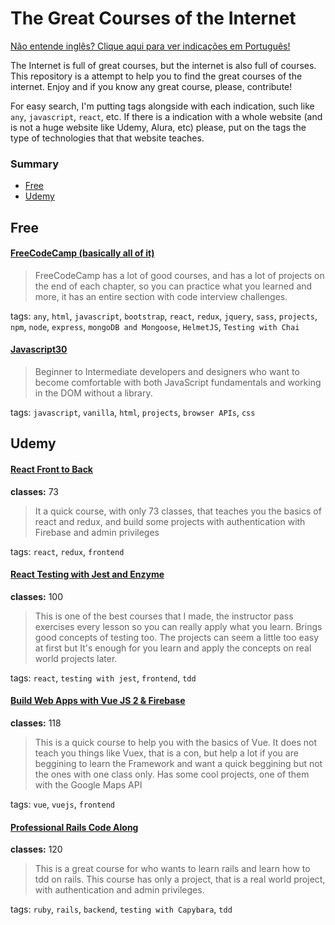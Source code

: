 # The Great Courses of the Internet

[Não entende inglês? Clique aqui para ver indicações em Português!](https://github.com/rochabianca/the-great-courses-of-the-Internet/blob/master/README_pt-br.md)

The Internet is full of great courses, but the internet is also full of courses. This repository is a attempt to help you to find the great courses of the internet. Enjoy and if you know any great course, please, contribute!

For easy search, I'm putting tags alongside with each indication, such like `any`, `javascript`, `react`, etc. If there is a indication with a whole website (and is not a huge website like Udemy, Alura, etc) please, put on the tags the type of technologies that that website teaches.

### Summary

- [Free](https://github.com/rochabianca/TheGreatCoursesOfTheInternet#Free)
- [Udemy](https://github.com/rochabianca/TheGreatCoursesOfTheInternet#Udemy)

## Free

#### [FreeCodeCamp (basically all of it)](https://learn.freecodecamp.org/)

> FreeCodeCamp has a lot of good courses, and has a lot of projects on the end of each chapter, so you can practice what you learned and more, it has an entire section with code interview challenges.

tags: `any`, `html`, `javascript`, `bootstrap`, `react`, `redux`, `jquery`, `sass`, `projects`, `npm`, `node`, `express`, `mongoDB and Mongoose`, `HelmetJS`, `Testing with Chai`

#### [Javascript30](https://javascript30.com/)

> Beginner to Intermediate developers and designers who want to become comfortable with both JavaScript fundamentals and working in the DOM without a library.

tags: `javascript`, `vanilla`, `html`, `projects`, `browser APIs`, `css`

## Udemy

#### [React Front to Back](https://www.udemy.com/course/react-front-to-back/)

**classes:** 73

> It a quick course, with only 73 classes, that teaches you the basics of react and redux, and build some projects with authentication with Firebase and admin privileges

tags: `react`, `redux`, `frontend`

#### [React Testing with Jest and Enzyme](https://www.udemy.com/react-testing-with-jest-and-enzyme/)

**classes:** 100

> This is one of the best courses that I made, the instructor pass exercises every lesson so you can really apply what you learn. Brings good concepts of testing too. The projects can seem a little too easy at first but It's enough for you learn and apply the concepts on real world projects later.

tags: `react`, `testing with jest`, `frontend`, `tdd`

#### [Build Web Apps with Vue JS 2 & Firebase](https://www.udemy.com/build-web-apps-with-vuejs-firebase/)

**classes:** 118

> This is a quick course to help you with the basics of Vue. It does not teach you things like Vuex, that is a con, but help a lot if you are beggining to learn the Framework and want a quick beggining but not the ones with one class only. Has some cool projects, one of them with the Google Maps API

tags: `vue`, `vuejs`, `frontend`

#### [Professional Rails Code Along](https://www.udemy.com/professional-ruby-on-rails-coding-course/)

**classes:** 120

> This is a great course for who wants to learn rails and learn how to tdd on rails. This course has only a project, that is a real world project, with authentication and admin privileges.

tags: `ruby`, `rails`, `backend`, `testing with Capybara`, `tdd`
